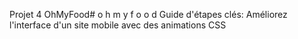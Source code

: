 Projet 4 OhMyFood#   o h m y f o o d Guide d'étapes clés: Améliorez l'interface d'un site mobile avec des animations CSS  